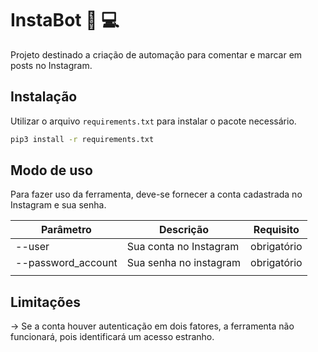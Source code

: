# InstaBot :robot: :computer:
Projeto destinado a criação de automação para comentar e marcar em posts no Instagram.

## Instalação

Utilizar o arquivo `requirements.txt` para instalar o pacote necessário.

```bash
pip3 install -r requirements.txt
```

## Modo de uso
Para fazer uso da ferramenta, deve-se fornecer a conta cadastrada no Instagram e sua senha. 

| Parâmetro          | Descrição              |  Requisito |
| ------------------ | ---------------------- | ---------------- |
| --user             | Sua conta no Instagram |  obrigatório     |
| --password_account | Sua senha no instagram |  obrigatório     |
|                    |                        |                  |

## Limitações
-> Se a conta houver autenticação em dois fatores, a ferramenta não funcionará, pois identificará um acesso estranho.
